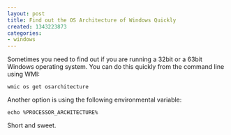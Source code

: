 ```yaml
---
layout: post
title: Find out the OS Architecture of Windows Quickly
created: 1343223873
categories:
- windows
---
```

Sometimes you need to find out if you are running a 32bit or a 63bit Windows operating system. You can do this quickly from the command line using WMI:

`wmic os get osarchitecture`

Another option is using the following environmental variable:

`echo %PROCESSOR_ARCHITECTURE%`

Short and sweet.
